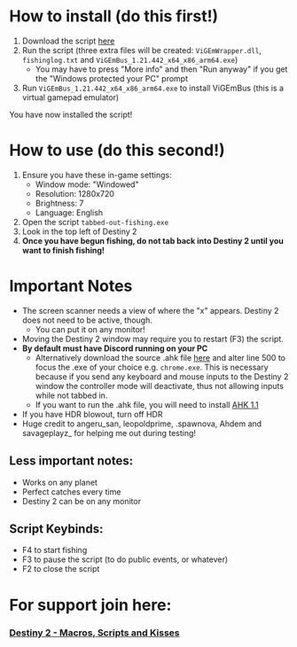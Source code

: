 # How to install (do this first!)
1. Download the script [here](https://github.com/Antraless/tabbed-out-fishing/raw/main/tabbed-out-fishing.exe)
2. Run the script (three extra files will be created: `ViGEmWrapper.dll`, `fishinglog.txt` and `ViGEmBus_1.21.442_x64_x86_arm64.exe`)
   * You may have to press "More info" and then "Run anyway" if you get the "Windows protected your PC" prompt
3. Run `ViGEmBus_1.21.442_x64_x86_arm64.exe` to install ViGEmBus (this is a virtual gamepad emulator)

You have now installed the script!
# How to use (do this second!)
1. Ensure you have these in-game settings:
   * Window mode: "Windowed"
   * Resolution: 1280x720
   * Brightness: 7
   * Language: English
2. Open the script `tabbed-out-fishing.exe`
3. Look in the top left of Destiny 2
4. **Once you have begun fishing, do not tab back into Destiny 2 until you want to finish fishing!**
# Important Notes
- The screen scanner needs a view of where the "x" appears. Destiny 2 does not need to be active, though.
   * You can put it on any monitor!
- Moving the Destiny 2 window may require you to restart (F3) the script.
- **By default must have Discord running on your PC**
   * Alternatively download the source .ahk file [here](https://github.com/Antraless/tabbed-out-fishing/raw/main/tabbed-out-fishing.ahk) and alter line 500 to focus the .exe of your choice e.g. `chrome.exe`. This is necessary because if you send any keyboard and mouse inputs to the Destiny 2 window the controller mode will deactivate, thus not allowing inputs while not tabbed in.
   * If you want to run the .ahk file, you will need to install [AHK 1.1](https://www.autohotkey.com/download/ahk-install.exe)
- If you have HDR blowout, turn off HDR
- Huge credit to angeru_san, leopoldprime, .spawnova, Ahdem and savageplayz_ for helping me out during testing!
## Less important notes:
- Works on any planet
- Perfect catches every time
- Destiny 2 can be on any monitor
## Script Keybinds: 
- F4 to start fishing
- F3 to pause the script (to do public events, or whatever)
- F2 to close the script
# For support join here:
### [Destiny 2 - Macros, Scripts and Kisses](https://discord.gg/KGyjysA5WY)
